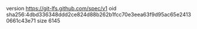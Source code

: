 version https://git-lfs.github.com/spec/v1
oid sha256:4dbd336348ddd2ce824d88b262b1fcc70e3eea63f9d95ac65e24130661c43e71
size 6145
